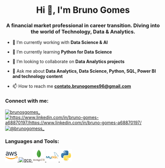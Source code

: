 <h1 align="center">Hi 👋, I'm Bruno Gomes</h1>
<h3 align="center">A financial market professional in career transition. Diving into the world of Technology, Data & Analytics.</h3>

- 🔭 I’m currently working with **Data Science & AI**

- 🌱 I’m currently learning **Python for Data Science**

- 👯 I’m looking to collaborate on **Data Analytics projects**

- 💬 Ask me about **Data Analytics, Data Science, Python, SQL, Power BI and technology content**

- 📫 How to reach me **contato.brunogomes96@gmail.com**

<h3 align="left">Connect with me:</h3>
<p align="left">
<a href="https://twitter.com/brunosgomes_" target="blank"><img align="center" src="https://raw.githubusercontent.com/rahuldkjain/github-profile-readme-generator/master/src/images/icons/Social/twitter.svg" alt="brunosgomes_" height="30" width="40" /></a>
<a href="https://linkedin.com/in/https://www.linkedin.com/in/bruno-gomes-a68870197/https://www.linkedin.com/in/bruno-gomes-a68870197/" target="blank"><img align="center" src="https://raw.githubusercontent.com/rahuldkjain/github-profile-readme-generator/master/src/images/icons/Social/linked-in-alt.svg" alt="https://www.linkedin.com/in/bruno-gomes-a68870197/https://www.linkedin.com/in/bruno-gomes-a68870197/" height="30" width="40" /></a>
<a href="https://instagram.com/@brunogomess_" target="blank"><img align="center" src="https://raw.githubusercontent.com/rahuldkjain/github-profile-readme-generator/master/src/images/icons/Social/instagram.svg" alt="@brunogomess_" height="30" width="40" /></a>
</p>

<h3 align="left">Languages and Tools:</h3>
<p align="left"> <a href="https://aws.amazon.com" target="_blank" rel="noreferrer"> <img src="https://raw.githubusercontent.com/devicons/devicon/master/icons/amazonwebservices/amazonwebservices-original-wordmark.svg" alt="aws" width="40" height="40"/> </a> <a href="https://cloud.google.com" target="_blank" rel="noreferrer"> <img src="https://www.vectorlogo.zone/logos/google_cloud/google_cloud-icon.svg" alt="gcp" width="40" height="40"/> </a> <a href="https://www.mongodb.com/" target="_blank" rel="noreferrer"> <img src="https://raw.githubusercontent.com/devicons/devicon/master/icons/mongodb/mongodb-original-wordmark.svg" alt="mongodb" width="40" height="40"/> </a> <a href="https://www.mysql.com/" target="_blank" rel="noreferrer"> <img src="https://raw.githubusercontent.com/devicons/devicon/master/icons/mysql/mysql-original-wordmark.svg" alt="mysql" width="40" height="40"/> </a> <a href="https://www.python.org" target="_blank" rel="noreferrer"> <img src="https://raw.githubusercontent.com/devicons/devicon/master/icons/python/python-original.svg" alt="python" width="40" height="40"/> </a> </p>
